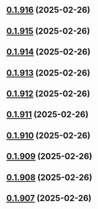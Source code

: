 ## [0.1.916](https://github.com/binary-braids/terraform-oracle/compare/v0.1.915...v0.1.916) (2025-02-26)



## [0.1.915](https://github.com/binary-braids/terraform-oracle/compare/v0.1.914...v0.1.915) (2025-02-26)



## [0.1.914](https://github.com/binary-braids/terraform-oracle/compare/v0.1.913...v0.1.914) (2025-02-26)



## [0.1.913](https://github.com/binary-braids/terraform-oracle/compare/v0.1.912...v0.1.913) (2025-02-26)



## [0.1.912](https://github.com/binary-braids/terraform-oracle/compare/v0.1.911...v0.1.912) (2025-02-26)



## [0.1.911](https://github.com/binary-braids/terraform-oracle/compare/v0.1.910...v0.1.911) (2025-02-26)



## [0.1.910](https://github.com/binary-braids/terraform-oracle/compare/v0.1.909...v0.1.910) (2025-02-26)



## [0.1.909](https://github.com/binary-braids/terraform-oracle/compare/v0.1.908...v0.1.909) (2025-02-26)



## [0.1.908](https://github.com/binary-braids/terraform-oracle/compare/v0.1.907...v0.1.908) (2025-02-26)



## [0.1.907](https://github.com/binary-braids/terraform-oracle/compare/v0.1.906...v0.1.907) (2025-02-26)



